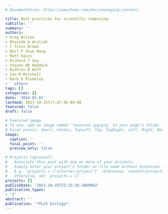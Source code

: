 ```yaml
---
# Documentation: https://wowchemy.com/docs/managing-content/

title: Best practices for scientific computing
subtitle: ''
summary: ''
authors:
- Greg Wilson
- Dhavide A Aruliah
- C Titus Brown
- Neil P Chue Hong
- Matt Davis
- Richard T Guy
- Steven HD Haddock
- Kathryn D Huff
- Ian M Mitchell
- Mark D Plumbley
- ' others'
tags: []
categories: []
date: '2014-01-01'
lastmod: 2021-10-25T17:47:46-04:00
featured: false
draft: false

# Featured image
# To use, add an image named `featured.jpg/png` to your page's folder.
# Focal points: Smart, Center, TopLeft, Top, TopRight, Left, Right, BottomLeft, Bottom, BottomRight.
image:
  caption: ''
  focal_point: ''
  preview_only: false

# Projects (optional).
#   Associate this post with one or more of your projects.
#   Simply enter your project's folder or file name without extension.
#   E.g. `projects = ["internal-project"]` references `content/project/deep-learning/index.md`.
#   Otherwise, set `projects = []`.
projects: []
publishDate: '2021-10-25T22:15:39.206996Z'
publication_types:
- '2'
abstract: ''
publication: '*PLoS biology*'
---
```

